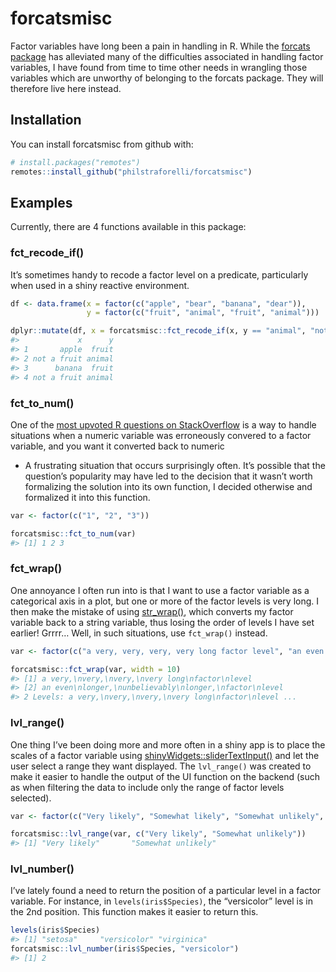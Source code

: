
# forcatsmisc

Factor variables have long been a pain in handling in R. While the
[forcats package](http://forcats.tidyverse.org/reference/index.html) has
alleviated many of the difficulties associated in handling factor
variables, I have found from time to time other needs in wrangling those
variables which are unworthy of belonging to the forcats package. They
will therefore live here instead.

## Installation

You can install forcatsmisc from github with:

``` r
# install.packages("remotes")
remotes::install_github("philstraforelli/forcatsmisc")
```

## Examples

Currently, there are 4 functions available in this package:

### fct\_recode\_if()

It’s sometimes handy to recode a factor level on a predicate,
particularly when used in a shiny reactive environment.

``` r
df <- data.frame(x = factor(c("apple", "bear", "banana", "dear")),
                 y = factor(c("fruit", "animal", "fruit", "animal")))

dplyr::mutate(df, x = forcatsmisc::fct_recode_if(x, y == "animal", "not a fruit"))
#>             x      y
#> 1       apple  fruit
#> 2 not a fruit animal
#> 3      banana  fruit
#> 4 not a fruit animal
```

### fct\_to\_num()

One of the [most upvoted R questions on
StackOverflow](https://stackoverflow.com/questions/3418128/how-to-convert-a-factor-to-integer-numeric-without-loss-of-information)
is a way to handle situations when a numeric variable was erroneously
convered to a factor variable, and you want it converted back to numeric
- A frustrating situation that occurs surprisingly often. It’s possible
that the question’s popularity may have led to the decision that it
wasn’t worth formalizing the solution into its own function, I decided
otherwise and formalized it into this function.

``` r
var <- factor(c("1", "2", "3"))

forcatsmisc::fct_to_num(var)
#> [1] 1 2 3
```

### fct\_wrap()

One annoyance I often run into is that I want to use a factor variable
as a categorical axis in a plot, but one or more of the factor levels is
very long. I then make the mistake of using
[str\_wrap()](https://stringr.tidyverse.org/reference/str_wrap.html),
which converts my factor variable back to a string variable, thus losing
the order of levels I have set earlier\! Grrrr… Well, in such
situations, use `fct_wrap()`
instead.

``` r
var <- factor(c("a very, very, very, very long factor level", "an even longer, unbelievably longer, factor level"))

forcatsmisc::fct_wrap(var, width = 10)
#> [1] a very,\nvery,\nvery,\nvery long\nfactor\nlevel       
#> [2] an even\nlonger,\nunbelievably\nlonger,\nfactor\nlevel
#> 2 Levels: a very,\nvery,\nvery,\nvery long\nfactor\nlevel ...
```

### lvl\_range()

One thing I’ve been doing more and more often in a shiny app is to place
the scales of a factor variable using
[shinyWidgets::sliderTextInput()](https://github.com/dreamRs/shinyWidgets#slider-text)
and let the user select a range they want displayed. The `lvl_range()`
was created to make it easier to handle the output of the UI function on
the backend (such as when filtering the data to include only the range
of factor levels
selected).

``` r
var <- factor(c("Very likely", "Somewhat likely", "Somewhat unlikely", "Very unlikely"))

forcatsmisc::lvl_range(var, c("Very likely", "Somewhat unlikely"))
#> [1] "Very likely"       "Somewhat unlikely"
```

### lvl\_number()

I’ve lately found a need to return the position of a particular level in
a factor variable. For instance, in `levels(iris$Species)`, the
“versicolor” level is in the 2nd position. This function makes it
easier to return this.

``` r
levels(iris$Species)
#> [1] "setosa"     "versicolor" "virginica"
forcatsmisc::lvl_number(iris$Species, "versicolor")
#> [1] 2
```
